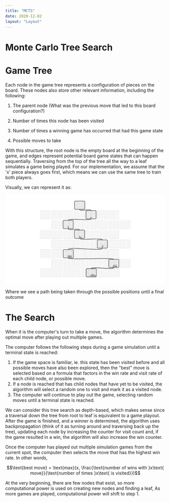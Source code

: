 ```yaml
---
title: "MCTS"
date: 2020-12-02
layout: "Layout"
---
```


# Monte Carlo Tree Search 


# Game Tree

Each node in the game tree represents a configuration of pieces on the board. These nodes also store other relevant information, including the following:

1. The parent node (What was the previous move that led to this board configuration?)

2. Number of times this node has been visited

3. Number of times a winning game has occurred that had this game state

4. Possible moves to take

With this structure, the root node is the empty board at the beginning of the game, and edges represent potential board game states that can happen sequentially. Traversing from the top of the tree all the way to a leaf simulates a game being played. For our implementation, we assume that the 'x' piece always goes first, which means we can use the same tree to train both players.

Visually, we can represent it as:

![diagram of mcts game tree](./fig/mctstree.png)

Where we see a path being taken through the possible positions until a final outcome

# The Search

When it is the computer's turn to take a move, the algorithm determines the optimal move after playing out multiple games.

The computer follows the following steps during a game simulation until a terminal state is reached:

1. If the game space is familiar, ie. this state has been visited before and all possible moves have also been explored, then the "best" move is selected based on a formula that factors in the win rate and visit rate of each child node, or possible move.
2. If a node is reached that has child nodes that have yet to be visited, the algorithm will select a random one to visit and mark it as a visited node.
3. The computer will continue to play out the game, selecting random moves until a terminal state is reached.

We can consider this tree search as depth-based, which makes sense since a traversal down the tree from root to leaf is equivalent to a game playout. After the game is finished, and a winner is determined, the algorithm uses backpropagation (think of it as turning around and traversing back up the tree), updating each node by increasing the counter for visit count and, if the game resulted in a win, the algorithm will also increase the win counter.

Once the computer has played out multiple simulation games from the current spot, the computer then selects the move that has the highest win rate. In other words,

$$\text{best move} = \text{max}(x, \frac{\text{number of wins with }x\text{ move}}{\text{number of times }x\text{ is visited}})$$

At the very beginning, there are few nodes that exist, so more computational power is used on creating new nodes and finding a leaf, As more games are played, computational power will shift to  step 1.
